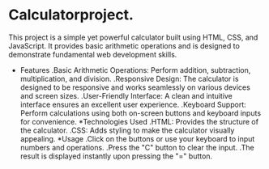 # Calculatorproject.
This project is a simple yet powerful calculator built using HTML, CSS, and JavaScript. It provides basic arithmetic operations and is designed to demonstrate fundamental web development skills.
* Features
.Basic Arithmetic Operations: Perform addition, subtraction, multiplication, and division.
.Responsive Design: The calculator is designed to be responsive and works seamlessly on various devices and screen sizes.
.User-Friendly Interface: A clean and intuitive interface ensures an excellent user experience.
.Keyboard Support: Perform calculations using both on-screen buttons and keyboard inputs for convenience.
*Technologies Used
.HTML: Provides the structure of the calculator.
.CSS: Adds styling to make the calculator visually appealing.
*Usage
.Click on the buttons or use your keyboard to input numbers and operations.
.Press the "C" button to clear the input.
.The result is displayed instantly upon pressing the "=" button.
